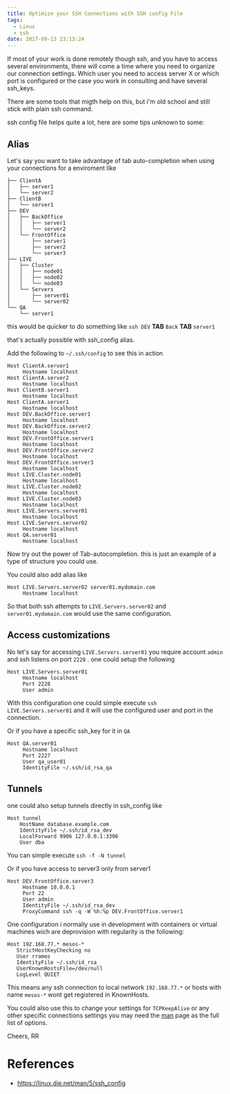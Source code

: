 ```yaml
---
title: Optimize your SSH Connections with SSH config File
tags:
  - Linux
  - ssh
date: 2017-09-13 23:13:24
---
```



If most of your work is done remotely though ssh, and you have to access several environments, there will come a time where you need to organize our connection settings. Which user you need to access server X or which port is configured or the case you work in consulting and have several ssh_keys.

There are some tools that migth help on this, but i'm old school and still stick with plain ssh command.

ssh config file helps quite a lot, here are some tips unknown to some:

## Alias

Let's say you want to take advantage of tab auto-completion when using your connections for a enviroment like

```
├── ClientA
│   ├── server1
│   └── server2
├── ClientB
│   └── server1
├── DEV
│   ├── BackOffice
│   │   ├── server1
│   │   └── server2
│   └── FrontOffice
│       ├── server1
│       ├── server2
│       └── server3
├── LIVE
│   ├── Cluster
│   │   ├── node01
│   │   ├── node02
│   │   └── node03
│   └── Servers
│       ├── server01
│       └── server02
└── QA
    └── server1
```

this would be quicker to do something like `ssh DEV` **TAB** `Back` **TAB** `server1`

that's actually possible with ssh_config alias.

Add the following to `~/.ssh/config` to see this in action

```
Host ClientA.server1
     Hostname localhost
Host ClientA.server2
     Hostname localhost
Host ClientB.server1
     Hostname localhost
Host ClientA.server1
     Hostname localhost
Host DEV.BackOffice.server1
     Hostname localhost
Host DEV.BackOffice.server2
     Hostname localhost
Host DEV.FrontOffice.server1
     Hostname localhost
Host DEV.FrontOffice.server2
     Hostname localhost
Host DEV.FrontOffice.server3
     Hostname localhost
Host LIVE.Cluster.node01
     Hostname localhost
Host LIVE.Cluster.node02
     Hostname localhost
Host LIVE.Cluster.node03
     Hostname localhost
Host LIVE.Servers.server01
     Hostname localhost
Host LIVE.Servers.server02
     Hostname localhost
Host QA.server01
     Hostname localhost
```

Now try out the power of Tab-autocompletion. this is just an example of a type of structure you could use. 

You could also add alias like

```
Host LIVE.Servers.server02 server01.mydomain.com
     Hostname localhost
```

So that both ssh attempts to `LIVE.Servers.server02` and `server01.mydomain.com` would use the same configuration.

## Access customizations

No let's say for accessing `LIVE.Servers.server01` you require account `admin` and ssh listens on port `2228` . one could setup the following

```
Host LIVE.Servers.server01
     Hostname localhost
     Port 2228
     User admin
```

With this configuration one could simple execute `ssh LIVE.Servers.server01` and it will use the configured user and port in the connection.

Or if you have a specific ssh_key for it in `QA`

```
Host QA.server01
     Hostname localhost
     Port 2227
     User qa_user01
     IdentityFile ~/.ssh/id_rsa_qa
```

## Tunnels

one could also setup tunnels directly in ssh_config like

```
Host tunnel
    HostName database.example.com
    IdentityFile ~/.ssh/id_rsa_dev
    LocalForward 9906 127.0.0.1:3306
    User dba    
```

You can simple execute `ssh -f -N tunnel`

Or if you have access to server3 only from server1

```
Host DEV.FrontOffice.server3
     Hostname 10.0.0.1
     Port 22
     User admin
     IdentityFile ~/.ssh/id_rsa_dev
     ProxyCommand ssh -q -W %h:%p DEV.FrontOffice.server1
```

One configuration i normally use in development with containers or virtual machines wich are deprovision with regularity is the following:

```
Host 192.168.77.* mesos-*
   StrictHostKeyChecking no
   User rramos
   IdentityFile ~/.ssh/id_rsa
   UserKnownHostsFile=/dev/null
   LogLevel QUIET
```

This means any ssh connection to local network `192.168.77.*` or hosts with name `mesos-*` wont get registered in KnownHosts.

You could also use this to change your settings for `TCPKeepAlive` or any other specific connections settings you may need the [man](https://linux.die.net/man/5/ssh_config) page as the full list of options.

Cheers,
RR


# References

* https://linux.die.net/man/5/ssh_config